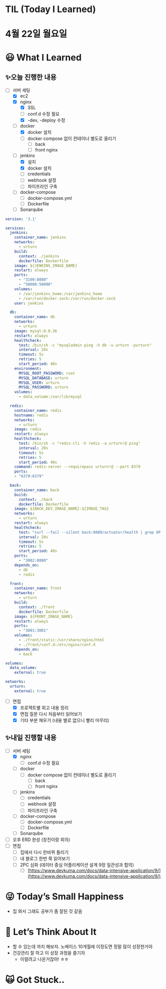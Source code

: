 # TIL (Today I Learned)

# 4월 22일 월요일

# 😃 What I Learned

## ✨오늘 진행한 내용

- [ ]  서버 세팅
    - [x]  ec2
    - [x]  nginx
        - [x]  SSL
        - [ ]  conf.d 수정 필요
        - [x]  -dev, -deploy 수정
    - [ ]  docker
        - [x]  docker 설치
        - [ ]  docker compose 없이 컨테이너 별도로 올리기
            - [ ]  back
            - [ ]  front nginx
    - [ ]  jenkins
        - [x]  설치
        - [x]  docker 설치
        - [ ]  credentials
        - [ ]  webhook 설정
        - [ ]  파이프라인 구축
    - [ ]  docker-compose
        - [ ]  docker-compose.yml
        - [ ]  Dockerfile
    - [ ]  Sonarqube

```yaml
version: '3.1'

services:
  jenkins:
    container_name: jenkins
    networks:
      - urturn
    build:
      context: ./jenkins
      dockerfile: Dockerfile
    image: ${JENKINS_IMAGE_NAME}
    restart: always
    ports:
      - "3100:8080"
      - "50000:50000"
    volumes:
      - /var/jenkins_home:/var/jenkins_home
      - /var/run/docker.sock:/var/run/docker.sock
    user: jenkins

  db:
    container_name: db
    networks:
      - urturn
    image: mysql:8.0.36
    restart: always
    healthcheck:
      test: /bin/sh -c "mysqladmin ping -h db -u urturn -purturn"
      interval: 20s
      timeout: 5s
      retries: 5
      start_period: 40s
    environment:
      MYSQL_ROOT_PASSWORD: root
      MYSQL_DATABASE: urturn
      MYSQL_USER: urturn
      MYSQL_PASSWORD: urturn
    volumes:
      - data_volume:/var/lib/mysql

  redis:
    container_name: redis
    hostname: redis
    networks:
      - urturn
    image: redis
    restart: always
    healthcheck:
      test: /bin/sh -c "redis-cli -h redis -a urturn!@ ping"
      interval: 20s
      timeout: 5s
      retries: 5
      start_period: 40s
    command: redis-server --requirepass urturn!@ --port 6379
    ports:
    - "6379:6379"

  back:
    container_name: back
    build:
      context: ./back
      dockerfile: Dockerfile
    image: ${BACK_DEV_IMAGE_NAME}:${IMAGE_TAG}
    networks:
      - urturn
    restart: always
    healthcheck:
      test: "curl --fail --silent back:8080/actuator/health | grep UP || exit 1"
      interval: 20s
      timeout: 5s
      retries: 5
      start_period: 40s
    ports:
      - "3002:8080"
    depends_on:
      - db
      - redis

  front:
    container_name: front
    networks:
      - urturn
    build:
      context: ./front
      dockerfile: Dockerfile
    image: ${FRONT_IMAGE_NAME}
    restart: always
    ports:
      - "3001:3001"
    volumes:
      - ./front/static:/usr/share/nginx/html
      - ./front/conf.d:/etc/nginx/conf.d
    depends_on:
      - back

volumes:
  data_volume:
    external: true

networks:
  urturn:
    external: true
```

- [ ]  면접
    - [x]  프로젝트별 회고 내용 정리
    - [x]  면접 질문 다시 처음부터 읽어보기
    - [x]  기타 부분 채우기 (내용 별로 없으니 빨리 마무리)

## ✨내일 진행할 내용

- [ ]  서버 세팅
    - [x]  nginx
        - [ ]  conf.d 수정 필요
    - [ ]  docker
        - [ ]  docker compose 없이 컨테이너 별도로 올리기
            - [ ]  back
            - [ ]  front nginx
    - [ ]  jenkins
        - [ ]  credentials
        - [ ]  webhook 설정
        - [ ]  파이프라인 구축
    - [ ]  docker-compose
        - [ ]  docker-compose.yml
        - [ ]  Dockerfile
    - [ ]  Sonarqube
- [ ]  오후 ERD 완성 (창진이랑 회의)
- [ ]  면접
    - [ ]  집에서 다시 한바퀴 돌리기
    - [ ]  내 블로그 한번 쭉 읽어보기
    - [ ]  2PC 심화 (데이터 중심 어플리케이션 설계 9장 일관성과 합의)
        - [ ]  [https://www.devkuma.com/docs/data-intensive-application/9/](https://www.devkuma.com/docs/data-intensive-application/9/)

# 😜 Today’s Small Happiness

- 집 와서 그래도 공부가 좀 잘된 것 같음

# 🧐 Let’s Think About It

- 할 수 있는데 까지 해보자. 노베이스 10개월에 이정도면 정말 많이 성장한거야
- 건강관리 잘 하고 이 성장 과정을 즐기자
    - 이럴려고 나온거잖아! ㅎㅎ

# 🙀 Got Stuck..